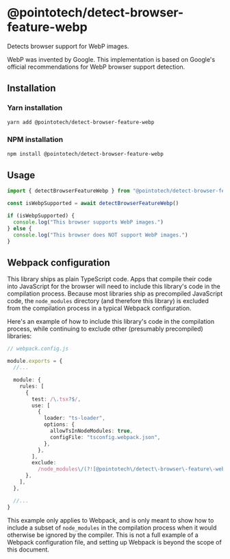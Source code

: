 # @pointotech/detect-browser-feature-webp

Detects browser support for WebP images.

WebP was invented by Google. This implementation is based on Google's official recommendations for WebP browser support detection.

## Installation

### Yarn installation

```bash
yarn add @pointotech/detect-browser-feature-webp
```

### NPM installation

```bash
npm install @pointotech/detect-browser-feature-webp
```

## Usage

```typescript
import { detectBrowserFeatureWebp } from "@pointotech/detect-browser-feature-webp"

const isWebpSupported = await detectBrowserFeatureWebp()

if (isWebpSupported) {
  console.log("This browser supports WebP images.")
} else {
  console.log("This browser does NOT support WebP images.")
}
```

## Webpack configuration

This library ships as plain TypeScript code. Apps that compile their code into JavaScript for the browser will need to include this library's code in the compilation process. Because most libraries ship as precompiled JavaScript code, the `node_modules` directory (and therefore this library) is excluded from the compilation process in a typical Webpack configuration.

Here's an example of how to include this library's code in the compilation process, while continuing to exclude other (presumably precompiled) libraries:

```typescript
// webpack.config.js

module.exports = {
  //...

  module: {
    rules: [
      {
        test: /\.tsx?$/,
        use: [
          {
            loader: "ts-loader",
            options: {
              allowTsInNodeModules: true,
              configFile: "tsconfig.webpack.json",
            },
          },
        ],
        exclude:
          /node_modules\/(?![@pointotech\/detect\-browser\-feature\-webp])/,
      },
    ],
  },

  //...
}
```

This example only applies to Webpack, and is only meant to show how to include a subset of `node_modules` in the compilation process when it would otherwise be ignored by the compiler. This is not a full example of a Webpack configuration file, and setting up Webpack is beyond the scope of this document.

